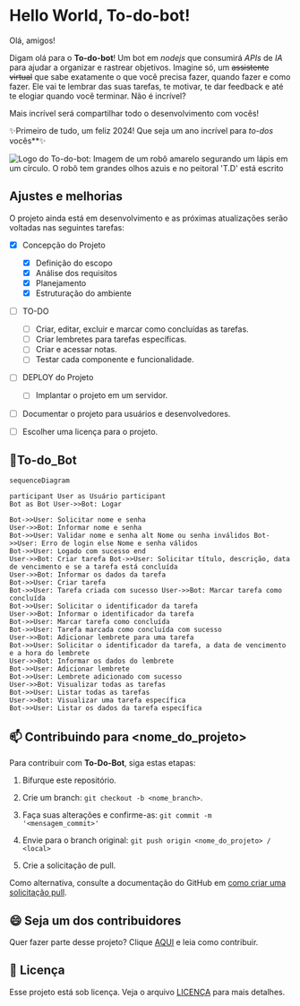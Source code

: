 # Hello World, To-do-bot!

Olá, amigos!

Digam olá para o **To-do-bot**! Um bot em *nodejs* que consumirá *APIs* de *IA* para ajudar a organizar e rastrear objetivos. Imagine só, um ~~assistente virtual~~ que sabe exatamente o que você precisa fazer, quando fazer e como fazer. Ele vai te lembrar das suas tarefas, te motivar, te dar feedback e até te elogiar quando você terminar. Não é incrível?

Mais incrível será compartilhar todo o desenvolvimento com vocês! 

✨Primeiro de tudo, um feliz 2024!
Que seja um ano incrível para *to-dos* vocês**✨

![Logo do To-do-bot: Imagem de um robô amarelo segurando um lápis em um círculo. O robô tem grandes olhos azuis e no peitoral 'T.D' está escrito](https://th.bing.com/th/id/OIG.7WoXJNWmjG3z1zSIJuRk?pid=ImgGn)


## Ajustes e melhorias
  

O projeto ainda está em desenvolvimento e as próximas atualizações serão voltadas nas seguintes tarefas:

  

 - [x] Concepção do Projeto
	 - [x] Definição do escopo
	 - [x] Análise dos requisitos
	 - [x] Planejamento
	 - [x] Estruturação do ambiente 
 
 - [ ] TO-DO
	 - [ ] Criar, editar, excluir e marcar como concluídas as tarefas.
	- [ ] Criar lembretes para tarefas específicas.
	- [ ] Criar e acessar notas.
	- [ ] Testar cada componente e funcionalidade.

  - [ ] DEPLOY do Projeto
	 - [ ] Implantar o projeto em um servidor.

 - [ ] Documentar o projeto para usuários e desenvolvedores.

 - [ ] Escolher uma licença para o projeto.

 
  ## 💭To-do_Bot

```mermaid
sequenceDiagram

participant User as Usuário participant 
Bot as Bot User->>Bot: Logar 

Bot->>User: Solicitar nome e senha 
User->>Bot: Informar nome e senha 
Bot->>User: Validar nome e senha alt Nome ou senha inválidos Bot->>User: Erro de login else Nome e senha válidos 
Bot->>User: Logado com sucesso end 
User->>Bot: Criar tarefa Bot->>User: Solicitar título, descrição, data de vencimento e se a tarefa está concluída 
User->>Bot: Informar os dados da tarefa 
Bot->>User: Criar tarefa 
Bot->>User: Tarefa criada com sucesso User->>Bot: Marcar tarefa como concluída 
Bot->>User: Solicitar o identificador da tarefa 
User->>Bot: Informar o identificador da tarefa 
Bot->>User: Marcar tarefa como concluída 
Bot->>User: Tarefa marcada como concluída com sucesso 
User->>Bot: Adicionar lembrete para uma tarefa 
Bot->>User: Solicitar o identificador da tarefa, a data de vencimento e a hora do lembrete 
User->>Bot: Informar os dados do lembrete 
Bot->>User: Adicionar lembrete 
Bot->>User: Lembrete adicionado com sucesso 
User->>Bot: Visualizar todas as tarefas 
Bot->>User: Listar todas as tarefas 
User->>Bot: Visualizar uma tarefa específica 
Bot->>User: Listar os dados da tarefa específica
```

## 📫 Contribuindo para <nome_do_projeto>

  

Para contribuir com **To-Do-Bot**, siga estas etapas:
 

1. Bifurque este repositório.

2. Crie um branch: `git checkout -b <nome_branch>`.

3. Faça suas alterações e confirme-as: `git commit -m '<mensagem_commit>'`

4. Envie para o branch original: `git push origin <nome_do_projeto> / <local>`

5. Crie a solicitação de pull.



Como alternativa, consulte a documentação do GitHub em [como criar uma solicitação pull](https://help.github.com/en/github/collaborating-with-issues-and-pull-requests/creating-a-pull-request).

  
## 😄 Seja um dos contribuidores
 

Quer fazer parte desse projeto? Clique [AQUI](CONTRIBUTING.md) e leia como contribuir.

  

## 📝 Licença

  

Esse projeto está sob licença. Veja o arquivo [LICENÇA](LICENSE.md) para mais detalhes.
